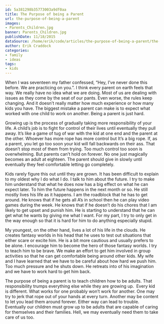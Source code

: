 ```yaml
---
id: 5a381298b35773003a9df0aa
title: The Purpose of being a Parent
url: the-purpose-of-being-a-parent
images:
- Parents_Children.jpg
banner: Parents_Children.jpg
publishDate: 11/18/2015
dataSource: /home/erik/code/articles/the-purpose-of-being-a-parent/the-purpose-of-being-a-parent.md
author: Erik Craddock
categories:
- family
- ideas
tags:
- kids
---
```

When I was seventeen my father confessed, “Hey, I’ve never done this before. We are practicing on you.”. I think every parent on earth feels that way. We really have no idea what we are doing. Most of us are dealing with issues as they come by the seat of our pants. Even worse, the rules keep changing. And it doesn’t really matter how much experience or how many kids you have. The biggest mistake a parent can make is to expect what worked with one child to work on another. Being a parent is just hard.

Growing up is the process of gradually taking more responsibility of your life. A child’s job is to fight for control of their lives until eventually they pull away. It’s like a game of tug of war with the kid at one end and the parent at the other. Whoever has more rope has more control but It’s a big rope. If, as a parent, you let go too soon your kid will fall backwards on their ass. That doesn’t stop most of them from trying. Too much control too soon is overwhelming. But parents can’t hold on forever. No one just magically becomes an adult at eighteen. The parent should give in slowly until eventually they feel comfortable letting go completely.

Kids rarely figure this out until they are grown. It has been difficult to explain to my oldest why I do what I do. I talk to him about the future. I try to make him understand that what he does now has a big effect on what he can expect later. To him the future happens in the next month or so. He still mostly lives his life as it happens. I am the roadblock that he has to get around. He knows that if he gets all A’s in school then he can play video games during the week. He knows that if he doesn’t do his chores that I am likely to get upset and punish him. He is starting to understand that he can get what he wants by giving me what I want. For my part, I try to only get in the way enough so that it is hard for him to do anything especially stupid.

My youngest, on the other hand, lives a lot of his life in the clouds. He creates fantasy worlds in his head that he uses to test out situations that either scare or excite him. He is a bit more cautious and usually prefers to be alone. I encourage him to become the hero of those fantasy worlds. I try to teach him to be brave. We make an effort to get him involved in group activities so that he can get comfortable being around other kids. My wife and I have learned that we have to be careful about how hard we push him. Too much pressure and he shuts down. He retreats into of his imagination and we have to work hard to get him back.

The purpose of being a parent is to teach children how to be adults. That responsibility trumps everything else while they are growing up.  Every kid is different. What works for one probably won’t work for another. One may try to jerk that rope out of your hands at every turn. Another may be content to let you lead them around forever. Either way can lead to trouble. Eventually our children must grow up to be adults that are capable of caring for themselves and their families. Hell, we may eventually need them to take care of us too.
